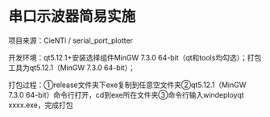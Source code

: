 # **串口示波器简易实施**
项目来源：CieNTi / serial_port_plotter

开发环境：qt5.12.1+安装选择组件MinGW 7.3.0 64-bit（qt和tools均勾选）；打包工具为qt5.12.1（MinGW 7.3.0 64-bit）；

打包过程：①release文件夹下exe复制到任意空文件夹②qt5.12.1（MinGW 7.3.0 64-bit）命令行打开，cd到exe所在文件夹③命令行输入windeployqt xxxx.exe，完成打包
